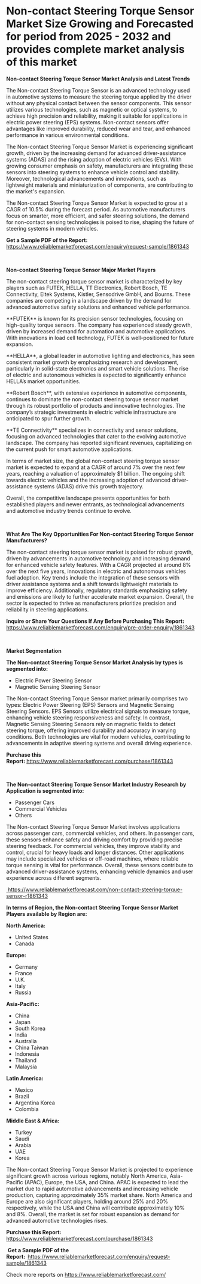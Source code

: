 <p><h1>Non-contact Steering Torque Sensor Market Size Growing and Forecasted for period from 2025 - 2032 and provides complete market analysis of this market</h1></p><p><strong>Non-contact Steering Torque Sensor Market Analysis and Latest Trends</strong></p>
<p><p>The Non-contact Steering Torque Sensor is an advanced technology used in automotive systems to measure the steering torque applied by the driver without any physical contact between the sensor components. This sensor utilizes various technologies, such as magnetic or optical systems, to achieve high precision and reliability, making it suitable for applications in electric power steering (EPS) systems. Non-contact sensors offer advantages like improved durability, reduced wear and tear, and enhanced performance in various environmental conditions.</p><p>The Non-contact Steering Torque Sensor Market is experiencing significant growth, driven by the increasing demand for advanced driver-assistance systems (ADAS) and the rising adoption of electric vehicles (EVs). With growing consumer emphasis on safety, manufacturers are integrating these sensors into steering systems to enhance vehicle control and stability. Moreover, technological advancements and innovations, such as lightweight materials and miniaturization of components, are contributing to the market's expansion.</p><p>The Non-contact Steering Torque Sensor Market is expected to grow at a CAGR of 10.5% during the forecast period. As automotive manufacturers focus on smarter, more efficient, and safer steering solutions, the demand for non-contact sensing technologies is poised to rise, shaping the future of steering systems in modern vehicles.</p></p>
<p><strong>Get a Sample PDF of the Report:&nbsp;</strong> <a href="https://www.reliablemarketforecast.com/enquiry/request-sample/1861343?utm_campaign=2314&utm_medium=2&utm_source=Github&utm_content=ia&utm_term=28022025&utm_id=non-contact-steering-torque-sensor">https://www.reliablemarketforecast.com/enquiry/request-sample/1861343</a></p>
<p>&nbsp;</p>
<p><strong>Non-contact Steering Torque Sensor Major Market Players</strong></p>
<p><p>The non-contact steering torque sensor market is characterized by key players such as FUTEK, HELLA, TT Electronics, Robert Bosch, TE Connectivity, Eltek Systems, Kistler, Sensodrive GmbH, and Bourns. These companies are competing in a landscape driven by the demand for advanced automotive safety solutions and enhanced vehicle performance.</p><p>**FUTEK** is known for its precision sensor technologies, focusing on high-quality torque sensors. The company has experienced steady growth, driven by increased demand for automation and automotive applications. With innovations in load cell technology, FUTEK is well-positioned for future expansion.</p><p>**HELLA**, a global leader in automotive lighting and electronics, has seen consistent market growth by emphasizing research and development, particularly in solid-state electronics and smart vehicle solutions. The rise of electric and autonomous vehicles is expected to significantly enhance HELLA’s market opportunities.</p><p>**Robert Bosch**, with extensive experience in automotive components, continues to dominate the non-contact steering torque sensor market through its robust portfolio of products and innovative technologies. The company’s strategic investments in electric vehicle infrastructure are anticipated to spur further growth.</p><p>**TE Connectivity** specializes in connectivity and sensor solutions, focusing on advanced technologies that cater to the evolving automotive landscape. The company has reported significant revenues, capitalizing on the current push for smart automotive applications.</p><p>In terms of market size, the global non-contact steering torque sensor market is expected to expand at a CAGR of around 7% over the next few years, reaching a valuation of approximately $1 billion. The ongoing shift towards electric vehicles and the increasing adoption of advanced driver-assistance systems (ADAS) drive this growth trajectory.</p><p>Overall, the competitive landscape presents opportunities for both established players and newer entrants, as technological advancements and automotive industry trends continue to evolve.</p></p>
<p>&nbsp;</p>
<p><strong>What Are The Key Opportunities For Non-contact Steering Torque Sensor Manufacturers?</strong></p>
<p><p>The non-contact steering torque sensor market is poised for robust growth, driven by advancements in automotive technology and increasing demand for enhanced vehicle safety features. With a CAGR projected at around 8% over the next five years, innovations in electric and autonomous vehicles fuel adoption. Key trends include the integration of these sensors with driver assistance systems and a shift towards lightweight materials to improve efficiency. Additionally, regulatory standards emphasizing safety and emissions are likely to further accelerate market expansion. Overall, the sector is expected to thrive as manufacturers prioritize precision and reliability in steering applications.</p></p>
<p><strong>Inquire or Share Your Questions If Any Before Purchasing This Report:</strong> <a href="https://www.reliablemarketforecast.com/enquiry/pre-order-enquiry/1861343?utm_campaign=2314&utm_medium=2&utm_source=Github&utm_content=ia&utm_term=28022025&utm_id=non-contact-steering-torque-sensor">https://www.reliablemarketforecast.com/enquiry/pre-order-enquiry/1861343</a></p>
<p>&nbsp;</p>
<p><strong>Market Segmentation</strong></p>
<p><strong>The Non-contact Steering Torque Sensor Market Analysis by types is segmented into:</strong></p>
<p><ul><li>Electric Power Steering Sensor</li><li>Magnetic Sensing Steering Sensor</li></ul></p>
<p><p>The Non-contact Steering Torque Sensor market primarily comprises two types: Electric Power Steering (EPS) Sensors and Magnetic Sensing Steering Sensors. EPS Sensors utilize electrical signals to measure torque, enhancing vehicle steering responsiveness and safety. In contrast, Magnetic Sensing Steering Sensors rely on magnetic fields to detect steering torque, offering improved durability and accuracy in varying conditions. Both technologies are vital for modern vehicles, contributing to advancements in adaptive steering systems and overall driving experience.</p></p>
<p><strong>Purchase this Report:&nbsp;</strong><a href="https://www.reliablemarketforecast.com/purchase/1861343?utm_campaign=2314&utm_medium=2&utm_source=Github&utm_content=ia&utm_term=28022025&utm_id=non-contact-steering-torque-sensor">https://www.reliablemarketforecast.com/purchase/1861343</a></p>
<p>&nbsp;</p>
<p><strong>The Non-contact Steering Torque Sensor Market Industry Research by Application is segmented into:</strong></p>
<p><ul><li>Passenger Cars</li><li>Commercial Vehicles</li><li>Others</li></ul></p>
<p><p>The Non-contact Steering Torque Sensor Market involves applications across passenger cars, commercial vehicles, and others. In passenger cars, these sensors enhance safety and driving comfort by providing precise steering feedback. For commercial vehicles, they improve stability and control, crucial for heavy loads and longer distances. Other applications may include specialized vehicles or off-road machines, where reliable torque sensing is vital for performance. Overall, these sensors contribute to advanced driver-assistance systems, enhancing vehicle dynamics and user experience across different segments.</p></p>
<p><a href="https://www.reliablemarketforecast.com/non-contact-steering-torque-sensor-r1861343?utm_campaign=2314&utm_medium=2&utm_source=Github&utm_content=ia&utm_term=28022025&utm_id=non-contact-steering-torque-sensor">&nbsp;https://www.reliablemarketforecast.com/non-contact-steering-torque-sensor-r1861343</a></p>
<p><strong>In terms of Region, the Non-contact Steering Torque Sensor Market Players available by Region are:</strong></p>
<p>
    <p> <strong> North America: </strong>
        <ul>
            <li>United States</li>
            <li>Canada</li>
        </ul>
        </p> 
    <p> <strong> Europe: </strong>
        <ul>
            <li>Germany</li>
            <li>France</li>
            <li>U.K.</li>
            <li>Italy</li>
            <li>Russia</li>
        </ul>
        </p> 
    <p> <strong> Asia-Pacific: </strong>
        <ul>
            <li>China</li>
            <li>Japan</li>
            <li>South Korea</li>
            <li>India</li>
            <li>Australia</li>
            <li>China Taiwan</li>
            <li>Indonesia</li>
            <li>Thailand</li>
            <li>Malaysia</li>
        </ul>
        </p> 
    <p> <strong> Latin America: </strong>
        <ul>
            <li>Mexico</li>
            <li>Brazil</li>
            <li>Argentina Korea</li>
            <li>Colombia</li>
        </ul>
        </p> 
    <p> <strong> Middle East & Africa: </strong>
        <ul>
            <li>Turkey</li>
            <li>Saudi</li>
            <li>Arabia</li>
            <li>UAE</li>
            <li>Korea</li>
        </ul>
    </p>
    </p>
<p><p>The Non-contact Steering Torque Sensor Market is projected to experience significant growth across various regions, notably North America, Asia-Pacific (APAC), Europe, the USA, and China. APAC is expected to lead the market due to rapid automotive advancements and increasing vehicle production, capturing approximately 35% market share. North America and Europe are also significant players, holding around 25% and 20% respectively, while the USA and China will contribute approximately 10% and 8%. Overall, the market is set for robust expansion as demand for advanced automotive technologies rises.</p></p>
<p><strong>Purchase this Report: </strong><a href="https://www.reliablemarketforecast.com/purchase/1861343?utm_campaign=2314&utm_medium=2&utm_source=Github&utm_content=ia&utm_term=28022025&utm_id=non-contact-steering-torque-sensor">https://www.reliablemarketforecast.com/purchase/1861343</a></p>
<p>&nbsp;<strong>Get a Sample PDF of the Report:&nbsp;&nbsp;</strong><a href="https://www.reliablemarketforecast.com/enquiry/request-sample/1861343?utm_campaign=2314&utm_medium=2&utm_source=Github&utm_content=ia&utm_term=28022025&utm_id=non-contact-steering-torque-sensor">https://www.reliablemarketforecast.com/enquiry/request-sample/1861343</a></p>
<p><strong></strong></p>
<p>Check more reports on <a href="https://www.reliablemarketforecast.com/?utm_campaign=2314&utm_medium=2&utm_source=Github&utm_content=ia&utm_term=28022025&utm_id=non-contact-steering-torque-sensor">https://www.reliablemarketforecast.com/</a></p>